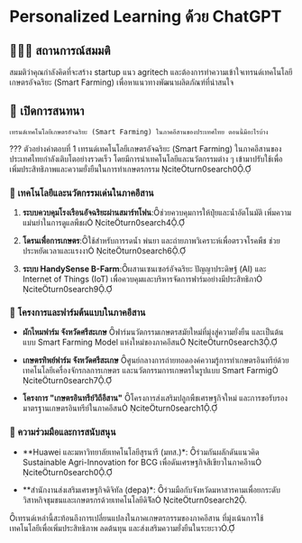 # Personalized Learning ด้วย ChatGPT

## 👩🏻‍💼 สถานการณ์สมมติ
สมมติว่าคุณกำลังคิดที่จะสร้าง startup แนว agritech และต้องการทำความเข้าใจเทรนด์เทคโนโลยีเกษตรอัจฉริยะ (Smart Farming) เพื่อหาแนวทางพัฒนาผลิตภัณฑ์ที่น่าสนใจ

## 🚀 เปิดการสนทนา

```prompt
เทรนด์เทคโนโลยีเกษตรอัจฉริยะ (Smart Farming) ในภาคอีสานของประเทศไทย ตอนนี้มีอะไรบ้าง
```

??? ตัวอย่างคำตอบที่ 1
    เทรนด์เทคโนโลยีเกษตรอัจฉริยะ (Smart Farming) ในภาคอีสานของประเทศไทยกำลังเติบโตอย่างรวดเร็ว โดยมีการนำเทคโนโลยีและนวัตกรรมต่าง ๆ เข้ามาปรับใช้เพื่อเพิ่มประสิทธิภาพและความยั่งยืนในการทำเกษตรกรรม citeturn0search0.

### 🌾 เทคโนโลยีและนวัตกรรมเด่นในภาคอีสาน

1. **ระบบควบคุมโรงเรือนอัจฉริยะผ่านสมาร์ทโฟน**:ช่วยควบคุมการให้ปุ๋ยและน้ำอัตโนมัติ เพิ่มความแม่นยำในการดูแลพืชผ citeturn0search4.

2. **โดรนเพื่อการเกษตร**:ใช้สำหรับการรดน้ำ พ่นยา และถ่ายภาพวิเคราะห์เพื่อตรวจโรคพืช ช่วยประหยัดเวลาและแรงงา citeturn0search6.

3. **ระบบ HandySense B-Farm**:ผสานเซนเซอร์อัจฉริยะ ปัญญาประดิษฐ์ (AI) และ Internet of Things (IoT) เพื่อควบคุมและบริหารจัดการฟาร์มอย่างมีประสิทธิภา citeturn0search9.

### 🏡 โครงการและฟาร์มต้นแบบในภาคอีสาน

- **ผักไหมฟาร์ม จังหวัดศรีสะเกษ** ฟาร์มนวัตกรรมเกษตรสมัยใหม่ที่มุ่งสู่ความยั่งยืน และเป็นต้นแบบ Smart Farming Model แห่งใหม่ของภาคอีสน citeturn0search3.

- **เกษตรทิพย์ฟาร์ม จังหวัดศรีสะเกษ** ศูนย์กลางการถ่ายทอดองค์ความรู้การทำเกษตรอินทรีย์ด้วยเทคโนโลยีเครื่องจักรกลการเกษตร และนวัตกรรมการเกษตรในรูปแบบ Smart Farmig citeturn0search7.

- **โครงการ "เกษตรอินทรีย์วิถีอีสาน"** โครงการส่งเสริมปลูกพืชเศรษฐกิจใหม่ และการขอรับรองมาตรฐานเกษตรอินทรีย์ในภาคอีสน citeturn0search1.

### 🤝 ความร่วมมือและการสนับสนุน

- **Huawei และมหาวิทยาลัยเทคโนโลยีสุรนารี (มทส.)*: ร่วมกันผลักดันแนวคิด Sustainable Agri-Innovation for BCG เพื่อดันเศรษฐกิจสีเขียวในภาคอีาน citeturn0search0.

- **สำนักงานส่งเสริมเศรษฐกิจดิจิทัล (depa)*: ร่วมมือกับจังหวัดมหาสารคามเพื่อยกระดับวิสาหกิจชุมชนและเกษตรกรด้วยเทคโนโลยีดิจิัล citeturn0search2.

เทรนด์เหล่านี้สะท้อนถึงการเปลี่ยนแปลงในภาคเกษตรกรรมของภาคอีสาน ที่มุ่งเน้นการใช้เทคโนโลยีเพื่อเพิ่มประสิทธิภาพ ลดต้นทุน และส่งเสริมความยั่งยืนในระยะาว. 